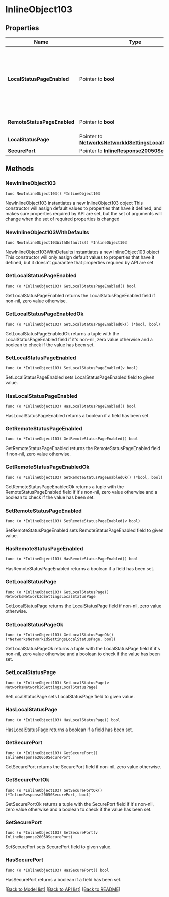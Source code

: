 # InlineObject103

## Properties

Name | Type | Description | Notes
------------ | ------------- | ------------- | -------------
**LocalStatusPageEnabled** | Pointer to **bool** | Enables / disables the local device status pages (&lt;a target&#x3D;&#39;_blank&#39; href&#x3D;&#39;http://my.meraki.com/&#39;&gt;my.meraki.com, &lt;/a&gt;&lt;a target&#x3D;&#39;_blank&#39; href&#x3D;&#39;http://ap.meraki.com/&#39;&gt;ap.meraki.com, &lt;/a&gt;&lt;a target&#x3D;&#39;_blank&#39; href&#x3D;&#39;http://switch.meraki.com/&#39;&gt;switch.meraki.com, &lt;/a&gt;&lt;a target&#x3D;&#39;_blank&#39; href&#x3D;&#39;http://wired.meraki.com/&#39;&gt;wired.meraki.com&lt;/a&gt;). Optional (defaults to false) | [optional] 
**RemoteStatusPageEnabled** | Pointer to **bool** | Enables / disables access to the device status page (&lt;a target&#x3D;&#39;_blank&#39;&gt;http://[device&#39;s LAN IP])&lt;/a&gt;. Optional. Can only be set if localStatusPageEnabled is set to true | [optional] 
**LocalStatusPage** | Pointer to [**NetworksNetworkIdSettingsLocalStatusPage**](NetworksNetworkIdSettingsLocalStatusPage.md) |  | [optional] 
**SecurePort** | Pointer to [**InlineResponse20050SecurePort**](InlineResponse20050SecurePort.md) |  | [optional] 

## Methods

### NewInlineObject103

`func NewInlineObject103() *InlineObject103`

NewInlineObject103 instantiates a new InlineObject103 object
This constructor will assign default values to properties that have it defined,
and makes sure properties required by API are set, but the set of arguments
will change when the set of required properties is changed

### NewInlineObject103WithDefaults

`func NewInlineObject103WithDefaults() *InlineObject103`

NewInlineObject103WithDefaults instantiates a new InlineObject103 object
This constructor will only assign default values to properties that have it defined,
but it doesn't guarantee that properties required by API are set

### GetLocalStatusPageEnabled

`func (o *InlineObject103) GetLocalStatusPageEnabled() bool`

GetLocalStatusPageEnabled returns the LocalStatusPageEnabled field if non-nil, zero value otherwise.

### GetLocalStatusPageEnabledOk

`func (o *InlineObject103) GetLocalStatusPageEnabledOk() (*bool, bool)`

GetLocalStatusPageEnabledOk returns a tuple with the LocalStatusPageEnabled field if it's non-nil, zero value otherwise
and a boolean to check if the value has been set.

### SetLocalStatusPageEnabled

`func (o *InlineObject103) SetLocalStatusPageEnabled(v bool)`

SetLocalStatusPageEnabled sets LocalStatusPageEnabled field to given value.

### HasLocalStatusPageEnabled

`func (o *InlineObject103) HasLocalStatusPageEnabled() bool`

HasLocalStatusPageEnabled returns a boolean if a field has been set.

### GetRemoteStatusPageEnabled

`func (o *InlineObject103) GetRemoteStatusPageEnabled() bool`

GetRemoteStatusPageEnabled returns the RemoteStatusPageEnabled field if non-nil, zero value otherwise.

### GetRemoteStatusPageEnabledOk

`func (o *InlineObject103) GetRemoteStatusPageEnabledOk() (*bool, bool)`

GetRemoteStatusPageEnabledOk returns a tuple with the RemoteStatusPageEnabled field if it's non-nil, zero value otherwise
and a boolean to check if the value has been set.

### SetRemoteStatusPageEnabled

`func (o *InlineObject103) SetRemoteStatusPageEnabled(v bool)`

SetRemoteStatusPageEnabled sets RemoteStatusPageEnabled field to given value.

### HasRemoteStatusPageEnabled

`func (o *InlineObject103) HasRemoteStatusPageEnabled() bool`

HasRemoteStatusPageEnabled returns a boolean if a field has been set.

### GetLocalStatusPage

`func (o *InlineObject103) GetLocalStatusPage() NetworksNetworkIdSettingsLocalStatusPage`

GetLocalStatusPage returns the LocalStatusPage field if non-nil, zero value otherwise.

### GetLocalStatusPageOk

`func (o *InlineObject103) GetLocalStatusPageOk() (*NetworksNetworkIdSettingsLocalStatusPage, bool)`

GetLocalStatusPageOk returns a tuple with the LocalStatusPage field if it's non-nil, zero value otherwise
and a boolean to check if the value has been set.

### SetLocalStatusPage

`func (o *InlineObject103) SetLocalStatusPage(v NetworksNetworkIdSettingsLocalStatusPage)`

SetLocalStatusPage sets LocalStatusPage field to given value.

### HasLocalStatusPage

`func (o *InlineObject103) HasLocalStatusPage() bool`

HasLocalStatusPage returns a boolean if a field has been set.

### GetSecurePort

`func (o *InlineObject103) GetSecurePort() InlineResponse20050SecurePort`

GetSecurePort returns the SecurePort field if non-nil, zero value otherwise.

### GetSecurePortOk

`func (o *InlineObject103) GetSecurePortOk() (*InlineResponse20050SecurePort, bool)`

GetSecurePortOk returns a tuple with the SecurePort field if it's non-nil, zero value otherwise
and a boolean to check if the value has been set.

### SetSecurePort

`func (o *InlineObject103) SetSecurePort(v InlineResponse20050SecurePort)`

SetSecurePort sets SecurePort field to given value.

### HasSecurePort

`func (o *InlineObject103) HasSecurePort() bool`

HasSecurePort returns a boolean if a field has been set.


[[Back to Model list]](../README.md#documentation-for-models) [[Back to API list]](../README.md#documentation-for-api-endpoints) [[Back to README]](../README.md)


